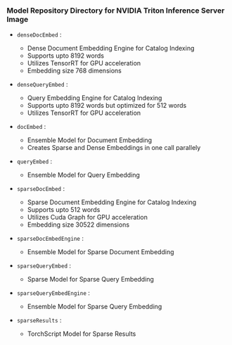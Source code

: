 ### Model Repository Directory for NVIDIA Triton Inference Server Image

 - `denseDocEmbed` : 
    - Dense Document Embedding Engine for Catalog Indexing 
    - Supports upto 8192 words
    - Utilizes TensorRT for GPU acceleration
    - Embedding size 768 dimensions

 - `denseQueryEmbed` : 
   - Query Embedding Engine for Catalog Indexing
   - Supports upto 8192 words but optimized for 512 words
   - Utilizes TensorRT for GPU acceleration
 - `docEmbed` : 
    - Ensemble Model for Document Embedding
    - Creates Sparse and Dense Embeddings in one call parallely

 - `queryEmbed` : 
   - Ensemble Model for Query Embedding

 - `sparseDocEmbed` : 
   - Sparse Document Embedding Engine for Catalog Indexing
   - Supports upto 512 words
   - Utilizes Cuda Graph for GPU acceleration
   - Embedding size 30522 dimensions

 - `sparseDocEmbedEngine` : 
   - Ensemble Model for Sparse Document Embedding

 - `sparseQueryEmbed` : 
   - Sparse Model for Sparse Query Embedding

 - `sparseQueryEmbedEngine` : 
   - Ensemble Model for Sparse Query Embedding

 - `sparseResults` : 
   - TorchScript Model for Sparse Results
